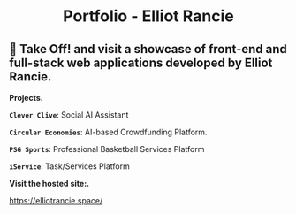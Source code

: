 
<h1 align="center">
  Portfolio - Elliot Rancie
</h1>

## 🚀 Take Off! and visit a showcase of front-end and full-stack web applications developed by Elliot Rancie.


**Projects.**

  **`Clever Clive`**: Social AI Assistant

  **`Circular Economies`**: AI-based Crowdfunding Platform.

  **`PSG Sports`**: Professional Basketball Services Platform

  **`iService`**: Task/Services Platform


**Visit the hosted site:.**

https://elliotrancie.space/ 
  

